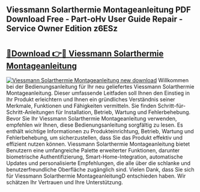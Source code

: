 ## Viessmann Solarthermie Montageanleitung PDF Download Free - Part-oHv User Guide Repair - Service Owner Edition z6ESz

# <h2><a href="http://df7hux.blite.top/?on=Viessmann+Solarthermie+Montageanleitung">🔗Download 👉🔴 Viessmann Solarthermie Montageanleitung</a></h2>

[![Viessmann Solarthermie Montageanleitung new download](https://i.imgur.com/lujVjoI.png)](http://df7hux.blite.top/?on=Viessmann+Solarthermie+Montageanleitung)
Willkommen bei der Bedienungsanleitung für Ihr neu geliefertes Viessmann Solarthermie Montageanleitung. Dieser umfassende Leitfaden soll Ihnen den Einstieg in Ihr Produkt erleichtern und Ihnen ein gründliches Verständnis seiner Merkmale, Funktionen und Fähigkeiten vermitteln. Sie finden Schritt-für-Schritt-Anleitungen für Installation, Betrieb, Wartung und Fehlerbehebung. Bevor Sie Ihr Viessmann Solarthermie Montageanleitung verwenden, empfehlen wir Ihnen, diese Bedienungsanleitung sorgfältig zu lesen. Es enthält wichtige Informationen zu Produkteinrichtung, Betrieb, Wartung und Fehlerbehebung, um sicherzustellen, dass Sie das Produkt effektiv und effizient nutzen können. Viessmann Solarthermie Montageanleitung bietet Benutzern eine umfangreiche Palette erweiterter Funktionen, darunter biometrische Authentifizierung, Smart-Home-Integration, automatische Updates und personalisierte Empfehlungen, die alle über die schlanke und benutzerfreundliche Oberfläche zugänglich sind. Vielen Dank, dass Sie sich für Viessmann Solarthermie MontageanleitungD entschieden haben. Wir schätzen Ihr Vertrauen und Ihre Unterstützung.
